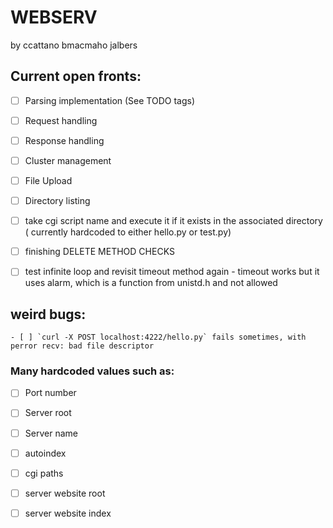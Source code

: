 # WEBSERV
 by ccattano bmacmaho jalbers

## Current open fronts:
- [ ] Parsing implementation (See TODO tags)
- [ ] Request handling

- [ ] Response handling
- [ ] Cluster management

- [ ] File Upload 
- [ ] Directory listing
- [ ] take cgi script name and execute it if it exists in the associated directory ( currently hardcoded to either hello.py or test.py)
- [ ] finishing DELETE METHOD CHECKS
- [ ] test infinite loop and revisit timeout method again 
        - timeout works but it uses alarm, which is a function from unistd.h and not allowed
## weird bugs:
    - [ ] `curl -X POST localhost:4222/hello.py` fails sometimes, with perror recv: bad file descriptor
    

### Many hardcoded values such as:
- [ ] Port number
- [ ] Server root
- [ ] Server name
- [ ] autoindex
- [ ] cgi paths
- [ ] server website root
- [ ] server website index


